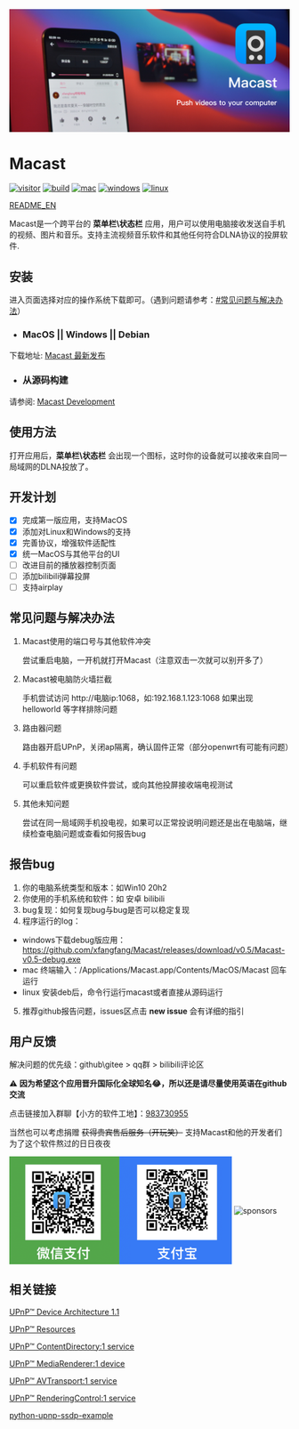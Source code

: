 <img align="center" src="macast_slogan.png" alt="slogan" height="auto"/>

# Macast

[![visitor](https://visitor-badge.glitch.me/badge?page_id=xfangfang.Macast)](https://github.com/xfangfang/Macast/releases/latest)
[![build](https://img.shields.io/github/workflow/status/xfangfang/Macast/Build%20Macast)](https://github.com/xfangfang/Macast/actions/workflows/build-macast.yaml)
[![mac](https://img.shields.io/badge/MacOS-10.15%20and%20higher-lightgrey?logo=Apple)](https://github.com/xfangfang/Macast/releases/latest)
[![windows](https://img.shields.io/badge/Windows-10-lightgrey?logo=Windows)](https://github.com/xfangfang/Macast/releases/latest)
[![linux](https://img.shields.io/badge/Linux-Xorg-lightgrey?logo=Linux)](https://github.com/xfangfang/Macast/releases/latest)

[README_EN](README.md)

Macast是一个跨平台的 **菜单栏\状态栏** 应用，用户可以使用电脑接收发送自手机的视频、图片和音乐。支持主流视频音乐软件和其他任何符合DLNA协议的投屏软件.


## 安装

进入页面选择对应的操作系统下载即可。（遇到问题请参考：[#常见问题与解决办法](#常见问题与解决办法)）

- ### MacOS || Windows || Debian

下载地址:  [Macast 最新发布](https://gitee.com/xfangfang/Macast/releases/)

- ### 从源码构建

请参阅: [Macast Development](docs/Development.md)


## 使用方法

打开应用后，**菜单栏\状态栏** 会出现一个图标，这时你的设备就可以接收来自同一局域网的DLNA投放了。

## 开发计划

- [x] 完成第一版应用，支持MacOS
- [x] 添加对Linux和Windows的支持
- [x] 完善协议，增强软件适配性
- [x] 统一MacOS与其他平台的UI
- [ ] 改进目前的播放器控制页面
- [ ] 添加bilibili弹幕投屏
- [ ] 支持airplay

## 常见问题与解决办法

1. Macast使用的端口号与其他软件冲突

    尝试重启电脑，一开机就打开Macast（注意双击一次就可以别开多了）

2. Macast被电脑防火墙拦截

    手机尝试访问 http://电脑ip:1068，如:192.168.1.123:1068 如果出现helloworld 等字样排除问题

3. 路由器问题

    路由器开启UPnP，关闭ap隔离，确认固件正常（部分openwrt有可能有问题）

4. 手机软件有问题

    可以重启软件或更换软件尝试，或向其他投屏接收端电视测试

5. 其他未知问题

    尝试在同一局域网手机投电视，如果可以正常投说明问题还是出在电脑端，继续检查电脑问题或查看如何报告bug


## 报告bug

1. 你的电脑系统类型和版本：如Win10 20h2
2. 你使用的手机系统和软件：如 安卓 bilibili
3. bug复现：如何复现bug与bug是否可以稳定复现
4. 程序运行的log：
  - windows下载debug版应用：https://github.com/xfangfang/Macast/releases/download/v0.5/Macast-v0.5-debug.exe
  - mac 终端输入：/Applications/Macast.app/Contents/MacOS/Macast 回车运行
  - linux 安装deb后，命令行运行macast或者直接从源码运行
5. 推荐github报告问题，issues区点击 **new issue** 会有详细的指引

## 用户反馈

解决问题的优先级：github\gitee > qq群 > bilibili评论区

⚠️ **因为希望这个应用晋升国际化全球知名😂，所以还是请尽量使用英语在github交流**

点击链接加入群聊【小方的软件工地】：[983730955](https://jq.qq.com/?_wv=1027&k=4ioK8gQs)

当然也可以考虑捐赠 ~~获得贵宾售后服务（开玩笑）~~ 支持Macast和他的开发者们为了这个软件熬过的日日夜夜

<img align="center" width="400" src="sponsorships.png" alt="sponsorships" height="auto"/>

<img align="center" width="400" src="https://service-65diwogz-1252652631.bj.apigw.tencentcs.com/release/sponsor.svg" alt="sponsors" height="auto"/>

## 相关链接

[UPnP™ Device Architecture 1.1](http://upnp.org/specs/arch/UPnP-arch-DeviceArchitecture-v1.1.pdf)

[UPnP™ Resources](http://upnp.org/resources/upnpresources.zip)

[UPnP™ ContentDirectory:1 service](http://upnp.org/specs/av/UPnP-av-ContentDirectory-v1-Service.pdf)

[UPnP™ MediaRenderer:1 device](http://upnp.org/specs/av/UPnP-av-MediaRenderer-v1-Device.pdf)

[UPnP™ AVTransport:1 service](http://upnp.org/specs/av/UPnP-av-AVTransport-v1-Service.pdf)

[UPnP™ RenderingControl:1 service](http://upnp.org/specs/av/UPnP-av-RenderingControl-v1-Service.pdf)

[python-upnp-ssdp-example](https://github.com/ZeWaren/python-upnp-ssdp-example)
